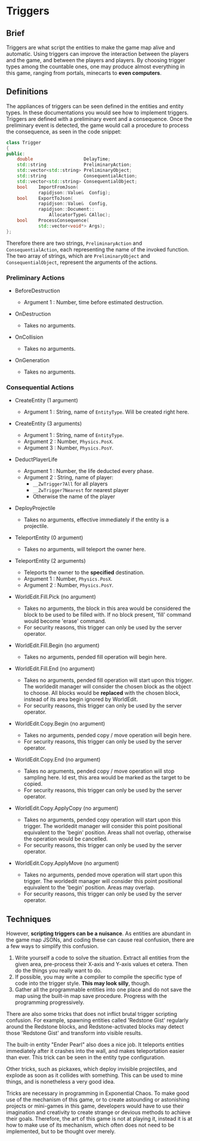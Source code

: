 
# Triggers

## Brief

Triggers are what script the entities to make the game map alive and automatic.
Using triggers can improve the interaction between the players and the game, and
between the players and players. By choosing trigger types among the countable
ones, one may produce almost everything in this game, ranging from portals,
minecarts to **even computers**.

## Definitions

The appliances of triggers can be seen defined in the entities and entity types.
In these documentations you would see how to implement triggers. Triggers are
defined with a preliminary event and a consequence. Once the preliminary event
is detected, the game would call a procedure to process the consequence, as seen
in the code snippet:

```C++
class Trigger
{
public:
    double                   DelayTime;
    std::string              PreliminaryAction;
    std::vector<std::string> PreliminaryObject;
    std::string              ConsequentialAction;
    std::vector<std::string> ConsequentialObject;
    bool    ImportFromJson(
            rapidjson::Value&  Config);
    bool    ExportToJson(
            rapidjson::Value&  Config,
            rapidjson::Document::
                AllocatorType& CAlloc);
    bool    ProcessConsequence(
            std::vector<void*> Args);
};
```

Therefore there are two strings, ```PreliminaryAction``` and ```ConsequentialAction```,
each representing the name of the invoked function. The two array of strings,
which are ```PreliminaryObject``` and ```ConsequentialObject```, represent the
arguments of the actions.

### Preliminary Actions

 * BeforeDestruction
   * Argument 1 : Number, time before estimated destruction.

 * OnDestruction
    * Takes no arguments.

 * OnCollision
    * Takes no arguments.

 * OnGeneration
    * Takes no arguments.

### Consequential Actions

 * CreateEntity (1 argument)
    * Argument 1 : String, name of ```EntityType```. Will be created right here.

 * CreateEntity (3 arguments)
    * Argument 1 : String, name of ```EntityType```.
    * Argument 2 : Number, ```Physics.PosX```.
    * Argument 3 : Number, ```Physics.PosY```.

 * DeductPlayerLife
    * Argument 1 : Number, the life deducted every phase.
    * Argument 2 : String, name of player:
       * ```__ZwTrigger7All``` for all players
       * ```__ZwTrigger7Nearest``` for nearest player
       * Otherwise the name of the player

 * DeployProjectile
    * Takes no arguments, effective immediately if the entity is a projectile.

 * TeleportEntity (0 argument)
    * Takes no arguments, will teleport the owner here.

 * TeleportEntity (2 arguments)
    * Teleports the owner to the **specified** destination.
    * Argument 1 : Number, ```Physics.PosX```.
    * Argument 2 : Number, ```Physics.PosY```.

 * WorldEdit.Fill.Pick (no argument)
    * Takes no arguments, the block in this area would be considered the block to
      be used to be filled with. If no block present, 'fill' command would become
      'erase' command.
    * For security reasons, this trigger can only be used by the server operator.

 * WorldEdit.Fill.Begin (no argument)
    * Takes no arguments, pended fill operation will begin here.

 * WorldEdit.Fill.End (no argument)
    * Takes no arguments, pended fill operation will start upon this trigger. The
      worldedit manager will consider the chosen block as the object to choose.
      All blocks would be **replaced** with the chosen block, instead of its area
      begin ignored by WorldEdit.
    * For security reasons, this trigger can only be used by the server operator.

 * WorldEdit.Copy.Begin (no argument)
    * Takes no arguments, pended copy / move operation will begin here.
    * For security reasons, this trigger can only be used by the server operator.

 * WorldEdit.Copy.End (no argument)
    * Takes no arguments, pended copy / move operation will stop sampling here.
      Id est, this area would be marked as the target to be copied.
    * For security reasons, this trigger can only be used by the server operator.

 * WorldEdit.Copy.ApplyCopy (no argument)
    * Takes no arguments, pended copy operation will start upon this trigger. The
      worldedit manager will consider this point positional equivalent to the
      'begin' position. Areas shall not overlap, otherwise the operation would
      be cancelled.
    * For security reasons, this trigger can only be used by the server operator.

 * WorldEdit.Copy.ApplyMove (no argument)
    * Takes no arguments, pended move operation will start upon this trigger. The
      worldedit manager will consider this point positional equivalent to the
      'begin' position. Areas may overlap.
    * For security reasons, this trigger can only be used by the server operator.

## Techniques

However, **scripting triggers can be a nuisance**. As entities are abundant in the
game map JSONs, and coding these can cause real confusion, there are a few ways
to simplify this confusion.

 1. Write yourself a code to solve the situation. Extract all entities from the
    given area, pre-process their X-axis and Y-axis values et cetera. Then do
    the things you really want to do.
 2. If possible, you may write a compiler to compile the specific type of code
    into the trigger style. **This may look silly**, though.
 3. Gather all the programmable entities into one place and do not save the
    map using the built-in map save procedure. Progress with the programming
    progressively.

There are also some tricks that does not inflict brutal trigger scripting
confusion. For example, spawning entities called 'Redstone Gist' regularly
around the Redstone blocks, and Redstone-activated blocks may detect those
'Redstone Gist' and transform into visible results.

The built-in entity "Ender Pearl" also does a nice job. It teleports entities
immediately after it crashes into the wall, and makes teleportation easier than
ever. This trick can be seen in the entity type configuration.

Other tricks, such as pickaxes, which deploy invisible projectiles, and explode
as soon as it collides with something. This can be used to mine things, and is
nonetheless a very good idea.

Tricks are necessary in programming in Exponential Chaos. To make good use of
the mechanism of this game, or to create astounding or astonishing projects or
mini-games in this game, developers would have to use their imagination and
creativity to create strange or devious methods to achieve their goals. Therefore,
the art of this game is not at playing it, instead it is at how to make use of
its mechanism, which often does not need to be implemented, but to be thought
over merely.
